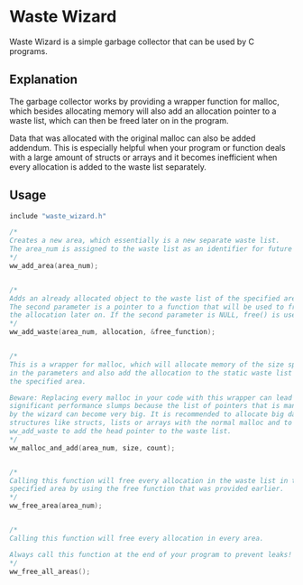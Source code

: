 # Waste Wizard

Waste Wizard is a simple garbage collector that can be used by C programs.


## Explanation

The garbage collector works by providing a wrapper function for malloc, 
which besides allocating memory will also add an allocation pointer to
a waste list, which can then be freed later on in the program.

Data that was allocated with the original malloc can also be added addendum. 
This is especially helpful when your program or function deals with a large
amount of structs or arrays and it becomes inefficient when every 
allocation is added to the waste list separately.


## Usage

```C
include "waste_wizard.h"

/*
Creates a new area, which essentially is a new separate waste list.
The area_num is assigned to the waste list as an identifier for future use.
*/
ww_add_area(area_num);


/*
Adds an already allocated object to the waste list of the specified area.
The second parameter is a pointer to a function that will be used to free 
the allocation later on. If the second parameter is NULL, free() is used.
*/
ww_add_waste(area_num, allocation, &free_function);


/*
This is a wrapper for malloc, which will allocate memory of the size specified 
in the parameters and also add the allocation to the static waste list of
the specified area.

Beware: Replacing every malloc in your code with this wrapper can lead to
significant performance slumps because the list of pointers that is managed
by the wizard can become very big. It is recommended to allocate big data
structures like structs, lists or arrays with the normal malloc and to use
ww_add_waste to add the head pointer to the waste list.
*/
ww_malloc_and_add(area_num, size, count);


/*
Calling this function will free every allocation in the waste list in the
specified area by using the free function that was provided earlier.
*/
ww_free_area(area_num);


/*
Calling this function will free every allocation in every area.

Always call this function at the end of your program to prevent leaks!
*/
ww_free_all_areas();
```
